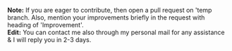 **Note:** If you are eager to contribute, then open a pull request on 'temp branch. 
Also, mention your improvements briefly in the request with heading of 'Improvement'. \
**Edit:** You can contact me also through my personal mail for any assistance & I will reply you in 2-3 days.
